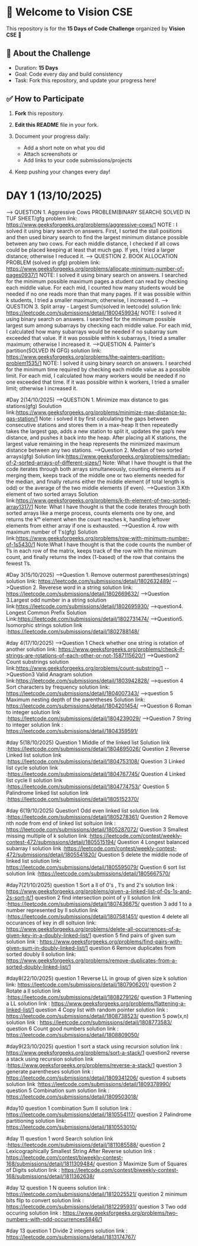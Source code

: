 # 👋 Welcome to Vision CSE  

This repository is for the **15 Days of Code Challenge** organized by **Vision CSE** 🚀  

## 📌 About the Challenge
- Duration: **15 Days**
- Goal: Code every day and build consistency  
- Task: Fork this repository, and update your progress here!  

## ✅ How to Participate
1. **Fork** this repository.  
2. **Edit this README** file in your fork.  
3. Document your progress daily:  
   - Add a short note on what you did  
   - Attach screenshots or  
   - Add links to your code submissions/projects  

4. Keep pushing your changes every day!

  # DAY 1 (13/10/2025)
  --> QUESTION 1. Aggressive Cows PROBLEM(BINARY SEARCH) SOLVED IN TUF SHEET/gfg
   problem link: https://www.geeksforgeeks.org/problems/aggressive-cows/1
   NOTE : I solved it using biary search on answers. First, I sorted the stall positions and then used binary search to find the largest minimum distance possible between any two cows. For each middle distance,     I checked if all cows could be placed keeping at least that much gap. If yes, I tried a larger distance; otherwise I reduced it.
  --> QUESTION 2. BOOK ALLOCATION PROBLEM (solved in gfg)
   problem link: https://www.geeksforgeeks.org/problems/allocate-minimum-number-of-pages0937/1
   NOTE: I solved it using binary search on answers. I searched for the minimum possible maximum pages a student can read by checking each middle value. For each mid, I counted how many students would be needed     if no one reads more than that many pages. If it was possible within k students, I tried a smaller maximum; otherwise, I increased it.
   --> QUESTION 3. Split array - Largest Sum(solved in leetcode)
   solution link: https://leetcode.com/submissions/detail/1800459934/
   NOTE: I solved it using binary search on answers. I searched for the minimum possible largest sum among subarrays by checking each middle value. For each mid, I calculated how many subarrays would be needed      if no subarray sum exceeded that value. If it was possible within k subarrays, I tried a smaller maximum; otherwise I increased it.
   -->QUESTION 4. Painter's partition(SOLVED IN GFG)
   solution link: https://www.geeksforgeeks.org/problems/the-painters-partition-problem1535/1
   NOTE: I solved it using binary search on answers. I searched for the minimum time required by checking each middle value as a possible limit. For each mid, I calculated how many workers would be needed if no     one exceeded that time. If it was possible within k workers, I tried a smaller limit; otherwise I increased it.

#Day 2(14/10/2025)
-->QUESTION 1. Minimize max distance to gas stations(gfg)
Soulution link:https://www.geeksforgeeks.org/problems/minimize-max-distance-to-gas-station/1
Note: i solved it by first calculating  the gaps between consecutive stations and stores them in a max-heap It then repeatedly takes the largest gap, adds a new station to split it, updates the gap’s new distance, and pushes it back into the heap. After placing all K stations, the largest value remaining in the heap represents the minimized maximum distance between any two stations.
-->Question 2. Median of two sorted arrays(gfg)
Solution link:https://www.geeksforgeeks.org/problems/median-of-2-sorted-arrays-of-different-sizes/1
Note: What I have thought is that the code iterates through both arrays simultaneously, counting elements as if merging them, keeps track of the middle one or two elements needed for the median, and finally returns either the middle element (if total length is odd) or the average of the two middle elements (if even).
-->Question 3.Kth element of two sorted arrays
Solution link:https://www.geeksforgeeks.org/problems/k-th-element-of-two-sorted-array1317/1
Note: What I have thought is that the code iterates through both sorted arrays like a merge process, counts elements one by one, and returns the kᵗʰ element when the count reaches k, handling leftover elements from either array if one is exhausted.
-->Question 4. row with maximum number of 1's(gfg)
Solution link:https://www.geeksforgeeks.org/problems/row-with-minimum-number-of-1s5430/1
Note:What I have thought is that the code counts the number of 1’s in each row of the matrix, keeps track of the row with the minimum count, and finally returns the index (1-based) of the row that contains the fewest 1’s.

#Day 3(15/10/2025)
-->Question 1. Remove outermost parentheses(strings)
solution link: https://leetcode.com/submissions/detail/1802632489/
-->Question 2. Reverese word in a string 
solution link: https://leetcode.com/submissions/detail/1802669632/
-->Question 3.Largest odd number in a string
solution link:https://leetcode.com/submissions/detail/1802695930/
-->question4. Longest Common Prefix 
Solution Link:https://leetcode.com/submissions/detail/1802731474/
-->Question5. Isomorphic strings
solution link :https://leetcode.com/submissions/detail/1802788148/

#day 4(17/10/2025)
-->Question 1 Check whether one string is rotation of another
solution link: https://www.geeksforgeeks.org/problems/check-if-strings-are-rotations-of-each-other-or-not-1587115620/1
-->Question2 Count substrings
solution link:https://www.geeksforgeeks.org/problems/count-substring/1
-->Question3 Valid Anagram
solution link:https://leetcode.com/submissions/detail/1803942828/
-->question 4 Sort characters by frequency
solution link: https://leetcode.com/submissions/detail/1804007343/
-->question 5 Maximum nesting depth of the parentheses
Solution link: https://leetcode.com/submissions/detail/1804201454/
-->Question 6 Roman to integer
solution link :https://leetcode.com/submissions/detail/1804239029/
-->Question 7 String to integer
solution link : https://leetcode.com/submissions/detail/1804359591/

#day 5(18/10/2025)
Question 1 Middle of the linked list
Solution link :https://leetcode.com/submissions/detail/1804695026/
Question 2 Reverse Linked list 
solution link :https://leetcode.com/submissions/detail/1804753108/
Question 3 Linked list cycle 
solution link :https://leetcode.com/submissions/detail/1804767745/
Question 4 Linked list cycle II
solution link :https://leetcode.com/submissions/detail/1804774753/'
Question 5 Palindrome linked list 
solution link :https://leetcode.com/submissions/detail/1805152370/

#day 6(19/10/2025)
Question1 Odd even linked list 
solution link :https://leetcode.com/submissions/detail/1805278361/
Question 2 Remove nth node from end of linked list 
soltuion  link : https://leetcode.com/submissions/detail/1805287072/
Question 3 Smallest missing multiple of k 
solution link :https://leetcode.com/contest/weekly-contest-472/submissions/detail/1805515194/
Question 4 Longest balanced subarray I
solution link :https://leetcode.com/contest/weekly-contest-472/submissions/detail/1805541820/
Question 5 delete the middle node of linked list
solution link: https://leetcode.com/submissions/detail/1805595079/
Question 6 sort list
solution link :https://leetcode.com/submissions/detail/1805667570/

#day7(21/10/2025)
question 1 Sort a ll of 0's , 1's and 2's
solution link : https://www.geeksforgeeks.org/problems/given-a-linked-list-of-0s-1s-and-2s-sort-it/1
question 2 find intersection point of y ll
solution link :https://leetcode.com/submissions/detail/1807436675/
question 3 add 1 to a number represented by ll
solution link :https://leetcode.com/submissions/detail/1807581451/
question 4 delete all occurances of key in dll
soltuion link: https://www.geeksforgeeks.org/problems/delete-all-occurrences-of-a-given-key-in-a-doubly-linked-list/1
question 5 find pairs of given sum 
solution link : https://www.geeksforgeeks.org/problems/find-pairs-with-given-sum-in-doubly-linked-list/1
question 6 Remove duplicates from sorted doubly ll 
solution link: https://www.geeksforgeeks.org/problems/remove-duplicates-from-a-sorted-doubly-linked-list/1

#day8(22/10/2025)
question 1 Reverse LL in group of given size k
solution link: https://leetcode.com/submissions/detail/1807906201/
question 2 Rotate a ll
solution link :https://leetcode.com/submissions/detail/1808279126/
question 3 Flattening a LL
solution link : https://www.geeksforgeeks.org/problems/flattening-a-linked-list/1
question 4 Copy list with random pointer
solution link : https://leetcode.com/submissions/detail/1808738523/
question 5 pow(x,n)
solution link : https://leetcode.com/submissions/detail/1808773583/
question 6 Count good numbers
solution link : https://leetcode.com/submissions/detail/1808809050/

#day9(23/10/2025)
question 1 sort a stack using recursion 
solution link : https://www.geeksforgeeks.org/problems/sort-a-stack/1
question2 reverse a stack using recursion 
solution link :https://www.geeksforgeeks.org/problems/reverse-a-stack/1
question 3 generate parentheses
solution link : https://leetcode.com/submissions/detail/1809341206/
question 4 subsets 
solution link :https://leetcode.com/submissions/detail/1809378990/
question 5 Combination sum 
solution link : https://leetcode.com/submissions/detail/1809503018/

#day10 
question 1 combination Sum II
solution link : https://leetcode.com/submissions/detail/1810554117/
question 2 Palindrome partitioning
solution link: https://leetcode.com/submissions/detail/1810553010/

#day 11
question 1 word Search 
solution link :https://leetcode.com/submissions/detail/1811085588/
question 2 Lexicographically Smallest String After Reverse
solution link : https://leetcode.com/contest/biweekly-contest-168/submissions/detail/1811309484/
question 3  Maximize Sum of Squares of Digits
solution link : https://leetcode.com/contest/biweekly-contest-168/submissions/detail/1811362638/

#day 12
question 1 N queens
solution link : https://leetcode.com/submissions/detail/1812025521/
question 2 minimum bits flip to convert 
solution link : https://leetcode.com/submissions/detail/1812295931/
question 3 Two odd occuring 
solution link : https://www.geeksforgeeks.org/problems/two-numbers-with-odd-occurrences5846/1

#day 13
question 1 Divide 2 integers
solution link : https://leetcode.com/submissions/detail/1813174767/


    
